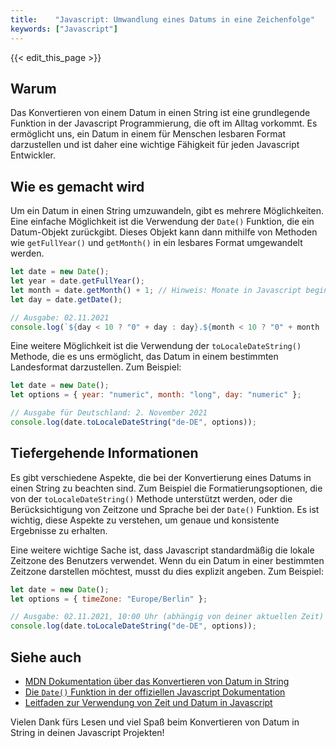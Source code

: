 ```yaml
---
title:    "Javascript: Umwandlung eines Datums in eine Zeichenfolge"
keywords: ["Javascript"]
---
```


{{< edit_this_page >}}

## Warum

Das Konvertieren von einem Datum in einen String ist eine grundlegende Funktion in der Javascript Programmierung, die oft im Alltag vorkommt. Es ermöglicht uns, ein Datum in einem für Menschen lesbaren Format darzustellen und ist daher eine wichtige Fähigkeit für jeden Javascript Entwickler.

## Wie es gemacht wird

Um ein Datum in einen String umzuwandeln, gibt es mehrere Möglichkeiten. Eine einfache Möglichkeit ist die Verwendung der `Date()` Funktion, die ein Datum-Objekt zurückgibt. Dieses Objekt kann dann mithilfe von Methoden wie `getFullYear()` und `getMonth()` in ein lesbares Format umgewandelt werden.

```javascript
let date = new Date();
let year = date.getFullYear();
let month = date.getMonth() + 1; // Hinweis: Monate in Javascript beginnen bei 0, daher müssen wir 1 addieren
let day = date.getDate();

// Ausgabe: 02.11.2021
console.log(`${day < 10 ? "0" + day : day}.${month < 10 ? "0" + month : month}.${year}`);
```

Eine weitere Möglichkeit ist die Verwendung der `toLocaleDateString()` Methode, die es uns ermöglicht, das Datum in einem bestimmten Landesformat darzustellen. Zum Beispiel:

```javascript
let date = new Date();
let options = { year: "numeric", month: "long", day: "numeric" };

// Ausgabe für Deutschland: 2. November 2021
console.log(date.toLocaleDateString("de-DE", options));
```

## Tiefergehende Informationen

Es gibt verschiedene Aspekte, die bei der Konvertierung eines Datums in einen String zu beachten sind. Zum Beispiel die Formatierungsoptionen, die von der `toLocaleDateString()` Methode unterstützt werden, oder die Berücksichtigung von Zeitzone und Sprache bei der `Date()` Funktion. Es ist wichtig, diese Aspekte zu verstehen, um genaue und konsistente Ergebnisse zu erhalten.

Eine weitere wichtige Sache ist, dass Javascript standardmäßig die lokale Zeitzone des Benutzers verwendet. Wenn du ein Datum in einer bestimmten Zeitzone darstellen möchtest, musst du dies explizit angeben. Zum Beispiel:

```javascript
let date = new Date();
let options = { timeZone: "Europe/Berlin" };

// Ausgabe: 02.11.2021, 10:00 Uhr (abhängig von deiner aktuellen Zeit)
console.log(date.toLocaleDateString("de-DE", options));
```

## Siehe auch

- [MDN Dokumentation über das Konvertieren von Datum in String](https://developer.mozilla.org/de/docs/Web/JavaScript/Reference/Global_Objects/Date/toLocaleDateString)
- [Die `Date()` Funktion in der offiziellen Javascript Dokumentation](https://developer.mozilla.org/de/docs/Web/JavaScript/Reference/Global_Objects/Date)
- [Leitfaden zur Verwendung von Zeit und Datum in Javascript](https://flaviocopes.com/javascript-dates/)

Vielen Dank fürs Lesen und viel Spaß beim Konvertieren von Datum in String in deinen Javascript Projekten!